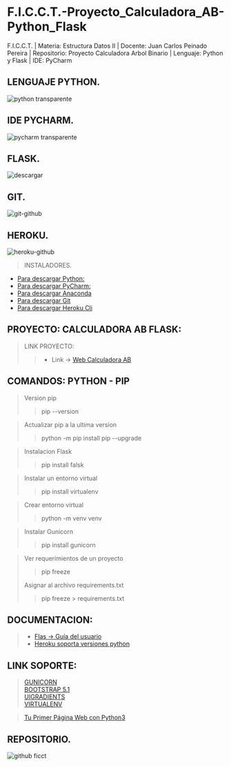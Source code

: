 # F.I.C.C.T.-Proyecto_Calculadora_AB-Python_Flask
F.I.C.C.T. | Materia: Estructura Datos II | Docente: Juan Carlos Peinado Pereira | Repositorio: Proyecto Calculadora Arbol Binario | Lenguaje: Python y Flask | IDE: PyCharm

## LENGUAJE PYTHON.
![python transparente](https://user-images.githubusercontent.com/36086876/118345544-3bef4d00-b503-11eb-9072-8f429dbca6b3.png)

## IDE PYCHARM.
![pycharm transparente](https://user-images.githubusercontent.com/36086876/118345659-0b5be300-b504-11eb-9a94-a79820e5dea5.png)

## FLASK.
![descargar](https://user-images.githubusercontent.com/36086876/147249480-c5a495ad-452c-46e9-b09f-2fe1229c6f16.png)

## GIT.
![git-github](https://user-images.githubusercontent.com/36086876/147296810-eb9c8bad-ea53-4182-8821-c36d4405778f.png)

## HEROKU.
![heroku-github](https://user-images.githubusercontent.com/36086876/147297006-544bafce-225a-4513-83be-b5f510a17aec.png)

> INSTALADORES.
* [Para descargar Python:](https://www.python.org/) <br>
* [Para descargar PyCharm:](https://www.jetbrains.com/es-es/pycharm/) <br>
* [Para descargar Anaconda](https://www.anaconda.com/products/individual) <br>
* [Para descargar Git](https://git-scm.com/) <br>
* [Para descargar Heroku Cli](https://devcenter.heroku.com/articles/heroku-cli) <br>

## PROYECTO: CALCULADORA AB FLASK:
> LINK PROYECTO:
>> + Link -> [Web Calculadora AB](https://calculadora-ab-flask.herokuapp.com/)

## COMANDOS: PYTHON - PIP 
> Version pip
> > pip --version

> Actualizar pip a la ultima version
> > python -m pip install pip --upgrade

> Instalacion Flask
> > pip install falsk

> Instalar un entorno virtual
> > pip install virtualenv

> Crear entorno virtual
> > python -m venv venv

> Instalar Gunicorn
> > pip install gunicorn

> Ver requerimientos de un proyecto
> > pip freeze
>
> Asignar al archivo requirements.txt
> > pip freeze > requirements.txt

## DOCUMENTACION:
> * [Flas -> Guía del usuario](https://flask.palletsprojects.com/en/2.0.x/) <br>
> * [Heroku soporta versiones python](https://devcenter.heroku.com/articles/python-support#specifying-a-python-version)

## LINK SOPORTE:
>[GUNICORN](https://gunicorn.org/) <br>
>[BOOTSTRAP 5.1](https://getbootstrap.com/docs/5.1/getting-started/introduction/) <br>
>[UIGRADIENTS](https://uigradients.com/#Combi) <br>
>[VIRTUALENV](https://virtualenv.pypa.io/en/latest/) <br>

>[Tu Primer Página Web con Python3](https://www.youtube.com/watch?v=fxavwHPJ36o) <br>

## REPOSITORIO. 
![github ficct](https://user-images.githubusercontent.com/36086876/119494544-69bc6900-bd2f-11eb-8c42-810b19ede512.png) 